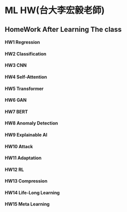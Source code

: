 # ML HW(台大李宏毅老師) 
HomeWork After Learning The class
---
#### HW1 Regression
#### HW2 Classification
#### HW3 CNN
#### HW4 Self-Attention
#### HW5 Transformer
#### HW6 GAN
#### HW7 BERT
#### HW8 Anomaly Detection
#### HW9 Explainable AI
#### HW10 Attack
#### HW11 Adaptation
#### HW12 RL
#### HW13 Compression
#### HW14 Life-Long Learning
#### HW15 Meta Learning
